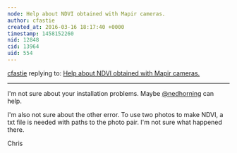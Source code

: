```yaml
---
node: Help about NDVI obtained with Mapir cameras.
author: cfastie
created_at: 2016-03-16 18:17:40 +0000
timestamp: 1458152260
nid: 12848
cid: 13964
uid: 554
---
```




[cfastie](../profile/cfastie) replying to: [Help about NDVI obtained with Mapir cameras.](../notes/peppepegasus/03-15-2016/help-about-ndvi-obtained-with-mapri-cameras)

----
I'm not sure about your installation problems. Maybe [@nedhorning](/profile/nedhorning) can help.

I'm also not sure about the other error. To use two photos to make NDVI, a txt file is needed with paths to the photo pair. I'm not sure what happened there. 

Chris